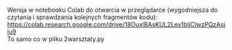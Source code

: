 Wersja w notebooku Colab do otwarcia w przeglądarce (wygodniejsza do czytania i sprawdzania kolejnych fragmentów kodu): <br>
https://colab.research.google.com/drive/18OuxlBAsKUL2Lev1bliClwzPQzAsjlu9 <br>
To samo co w pliku 2warsztaty.py
